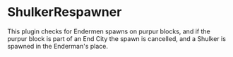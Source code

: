 # ShulkerRespawner
This plugin checks for Endermen spawns on purpur blocks, and if the purpur block is part of an End City the spawn is cancelled, and a Shulker is spawned in the Enderman's place.
